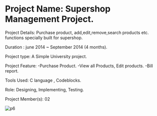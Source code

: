 # Project  Name: Supershop Management Project.

Project Details: Purchase product, add,edit,remove,search products etc. functions specially built for supershop.

Duration : june 2014 ~ September 2014 (4 months).

Project type: A Simple University project.

Project  Feature: 
-Purchase Product.
-View all Products, Edit products.
-Bill report.

Tools Used:  C language , Codeblocks.

Role: Designing, Implementing, Testing.

Project Member(s): 02

![p6](https://user-images.githubusercontent.com/13907747/42936041-f06ed87c-8b6c-11e8-8e48-150034e48288.jpg)
